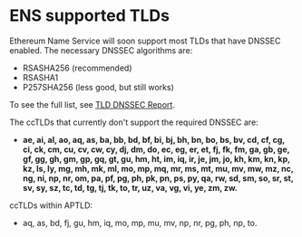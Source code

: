 # ENS supported TLDs

Ethereum Name Service will soon support most TLDs that have DNSSEC enabled.  The necessary DNSSEC algorithms are:
* RSASHA256 (recommended)
* RSASHA1
* P257SHA256 (less good, but still works)

To see the full list, see [TLD DNSSEC Report](http://stats.research.icann.org/dns/tld_report/).

The ccTLDs that currently don't support the required DNSSEC are:
* **ae, ai, al, ao, aq, as, ba, bb, bd, bf, bi, bj, bh, bn, bo, bs, bv, cd, cf, cg, ci, ck, cm, cu, cv, cw, cy, dj, dm, do, ec, eg, er, et, fj, fk, fm, ga, gb, ge, gf, gg, gh, gm, gp, gq, gt, gu, hm, ht, im, iq, ir, je, jm, jo, kh, km, kn, kp, kz, ls, ly, mg, mh, mk, ml, mo, mp, mq, mr, ms, mt, mu, mv, mw, mz, nc, ng, ni, np, nr, om, pa, pf, pg, ph, pk, pn, ps, py, qa, rw, sd, sm, so, sr, st, sv, sy, sz, tc, td, tg, tj, tk, to, tr, uz, va, vg, vi, ye, zm, zw.**

ccTLDs within APTLD:
* aq, as, bd, fj, gu, hm, iq, mo, mp, mu, mv, np, nr, pg, ph, np, to.
